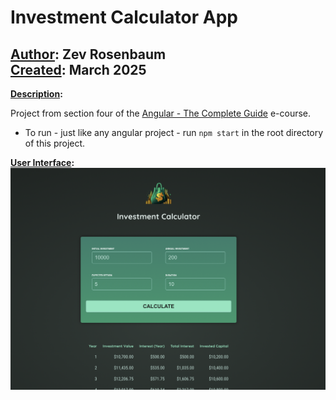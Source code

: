 # Investment Calculator App

## <u>Author</u>: Zev Rosenbaum<br><u>Created</u>: March 2025

<u>**Description</u>:**<br>

Project from section four of the [Angular - The Complete Guide](https://www.udemy.com/course/the-complete-guide-to-angular-2/?couponCode=KEEPLEARNING) e-course.
<ul>
<li>To run - just like any angular project - run <code>npm start</code> in the root directory of this project.</li>
</ul>

<u>**User Interface</u>:**<br>
![screenshot of app](image.png)
